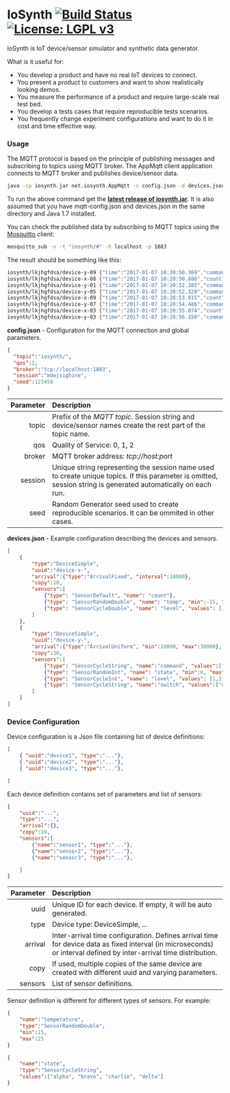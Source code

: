 # IoSynth [![Build Status](https://travis-ci.org/rradev/iosynth.svg?branch=master)](https://travis-ci.org/rradev/iosynth) [![License: LGPL v3](https://img.shields.io/badge/License-LGPL%20v3-blue.svg)](http://www.gnu.org/licenses/lgpl-3.0)

IoSynth is IoT device/sensor simulator and synthetic data generator.

What is it useful for:
-	You develop a product and have no real IoT devices to connect.
-	You present a product to customers and want to show realistically looking demos.
-	You measure the performance of a product and require large-scale real test bed.
-	You develop a tests cases that require reproducible tests scenarios.
-	You frequently change experiment configurations and want to do it in cost and time effective way. 

### Usage
The MQTT protocol is based on the principle of publishing messages and subscribing to topics using MQTT broker. The AppMqtt client application connects to MQTT broker and publishes device/sensor data. 
 ```sh
 java -cp iosynth.jar net.iosynth.AppMqtt -c config.json -d devices.json
 ```
To run the above command get the [**latest release of iosynth.jar**](https://github.com/rradev/iosynth/releases).
It is also assumed that you have mqtt-config.json and devices.json in the same directory and Java 1.7 installed. 

 
You can check the published data by subscribing to MQTT topics using the [Mosquitto](http://mosquitto.org) client:

```sh
mosquitto_sub -v -t "iosynth/#" -h localhost -p 1883
```
 
The result should be something like this:
```sh
iosynth/lkjhgfdsa/device-y-09 {"time":"2017-01-07 10:20:50.369","command":"Echo","state":1,"level":3,"switch":"on"}
iosynth/lkjhgfdsa/device-x-08 {"time":"2017-01-07 10:20:50.886","count":179,"temp":-13.2980,"level":1.1000}
iosynth/lkjhgfdsa/device-y-01 {"time":"2017-01-07 10:20:52.285","command":"Bravo","state":2,"level":3,"switch":"on"}
iosynth/lkjhgfdsa/device-y-05 {"time":"2017-01-07 10:20:52.328","command":"Delta","state":0,"level":8,"switch":"on"}
iosynth/lkjhgfdsa/device-x-09 {"time":"2017-01-07 10:20:53.915","count":79,"temp":-1.0600,"level":8.3000}
iosynth/lkjhgfdsa/device-y-07 {"time":"2017-01-07 10:20:54.486","command":"Delta","state":2,"level":8,"switch":"off"}
iosynth/lkjhgfdsa/device-x-03 {"time":"2017-01-07 10:20:55.074","count":131,"temp":-2.9136,"level":1.1000}
iosynth/lkjhgfdsa/device-y-03 {"time":"2017-01-07 10:20:56.150","command":"Alfa","state":4,"level":2,"switch":"on"}
```

**config.json** - Configuration for the MQTT connection and global parameters.
```json
{
  "topic":"iosynth/",
  "qos":2,
  "broker":"tcp://localhost:1883",
  "session":"mdejsighzne",
  "seed":123456
}
```


|  Parameter    |  Description  |
| ------------:|:-------------|
| topic  | Prefix of the *MQTT topic*. Session string and device/sensor names create the rest part of the topic name. |
| qos      | Quality of Service: 0, 1, 2    |
| broker   | MQTT broker address: *tcp://host:port*   |
| session  | Unique string representing the session name used to create unique topics. If this parameter is omitted, session string is generated automatically on each run.|
| seed | Random Generator seed used to create reproducible scenarios. It can be ommited in other cases.

**devices.json** - Example configuration describing the devices and sensors.
```json
[
    {
        "type":"DeviceSimple",
        "uuid":"device-x-",
        "arrival":{"type":"ArrivalFixed", "interval":10000},
        "copy":10,
        "sensors":[
            {"type": "SensorDefault", "name": "count"},
            {"type": "SensorRandomDouble", "name": "temp", "min":-15, "max":3},
            {"type": "SensorCycleDouble", "name": "level", "values": [1.1,3.2,8.3,9.4]}
        ]
    },
    {
        "type":"DeviceSimple",
        "uuid":"device-y-",
        "arrival":{"type":"ArrivalUniform", "min":10000, "max":30000},
        "copy":10,
        "sensors":[
            {"type": "SensorCycleString", "name":"command", "values":["Alfa","Bravo","Charlie","Delta","Echo","Foxtrot"]},
            {"type": "SensorRandomInt", "name": "state", "min":0, "max":5},
            {"type": "SensorCycleInt", "name": "level", "values": [1,2,8,9,11,2,3,4]},
            {"type": "SensorCycleString", "name":"switch", "values":["on", "off"]}
        ]
    }
]
```


### Device Configuration

Device configuration is a Json file containing list of device definitions:
```json
[
	{ "uuid":"device1", "type":"..."},
	{ "uuid":"device2", "type":"..."},
	{ "uuid":"device3", "type":"..."},

]
```

Each device definition contains set of parameters and list of sensors:
```json
{
	"uuid":"...",
	"type":"...",
	"arrival":{},
	"copy":10,
	"sensors":[
		{"name":"sensor1", "type":"..."},
		{"name":"sensor2", "type":"..."},
		{"name":"sensor3", "type":"..."},

	]
}
```

|  Parameter    |  Description  |
| ------------:|:-------------|
| uuid  | Unique ID for each device. If empty, it will be auto generated. |
| type | Device type: DeviceSimple, ...    |
| arrival | Inter-arrival time configuration. Defines arrival time for device data as fixed interval (in microseconds) or interval defined by inter-arrival time distribution.|
| copy | If used, multiple copies of the same device are created with different uuid and varying parameters. |
| sensors | List of sensor definitions. |

Sensor definition is different for different types of sensors. For example:
```json
{
	"name":"temperature", 
	"type":"SensorRandomDouble", 
	"min":15, 
	"max":25
}
```

```json
{
	"name":"state", 
	"type":"SensorCycleString", 
	"values":["alpha", "bravo", "charlie", "delta"]
}
```



